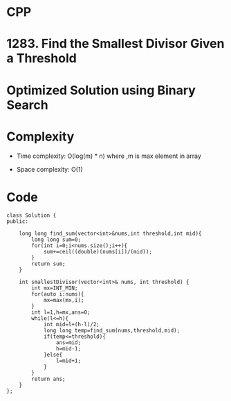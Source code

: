 # CPP
<!-- Describe your first thoughts on how to solve this problem. -->
# 1283. Find the Smallest Divisor Given a Threshold
# Optimized Solution using Binary Search
<!-- Describe your approach to solving the problem. -->

# Complexity
- Time complexity: O(log(m) * n)
where ,m is max element in array
<!-- Add your time complexity here, e.g. $$O(n)$$ -->

- Space complexity: O(1)
<!-- Add your space complexity here, e.g. $$O(n)$$ -->

# Code
```
class Solution {
public:

    long long find_sum(vector<int>&nums,int threshold,int mid){
        long long sum=0;
        for(int i=0;i<nums.size();i++){
            sum+=ceil((double)(nums[i])/(mid));
        }
        return sum;
    }

    int smallestDivisor(vector<int>& nums, int threshold) {
        int mx=INT_MIN;
        for(auto i:nums){
            mx=max(mx,i);
        }
        int l=1,h=mx,ans=0;
        while(l<=h){
            int mid=l+(h-l)/2;
            long long temp=find_sum(nums,threshold,mid);
            if(temp<=threshold){
                ans=mid;
                h=mid-1;
            }else{
                l=mid+1;
            }
        }
        return ans;
    }
};
```

